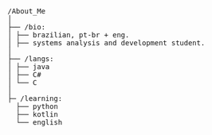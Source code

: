  
<p dir="auto">
    <samp>
        /About_Me <br>
            │<br>
            ├── /bio:<br>
            │   ├── brazilian, pt-br + eng.<br>
            │   ├── systems analysis and development student.<br>
            │<br>
            ├── /langs:<br>
            │   ├── java<br>
            │   ├── C#<br>
            │   └── C<br>
            │<br>
            ├─ /learning:<br>
            &nbsp;&nbsp;├── python<br>
            &nbsp;&nbsp;├── kotlin<br>
            &nbsp;&nbsp;└── english<br>
    </samp>
</p>
